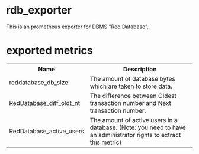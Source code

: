 # rdb_exporter
This is an prometheus exporter for DBMS "Red Database".
# exported metrics
<table>
  <tr>
    <th>Name</th>
    <th>Description</th>
  </tr>
  <tr><td>reddatabase_db_size</td><td>The amount of database bytes which are taken to store data.</td></tr>
  <tr><td>RedDatabase_diff_oldt_nt</td><td>The difference between Oldest transaction number and Next transaction number.</td></tr>
  <tr><td>RedDatabase_active_users</td><td>The amount of active users in a database. (Note: you need to have an administrator rights to extract this metric)</td></tr>
</table>

